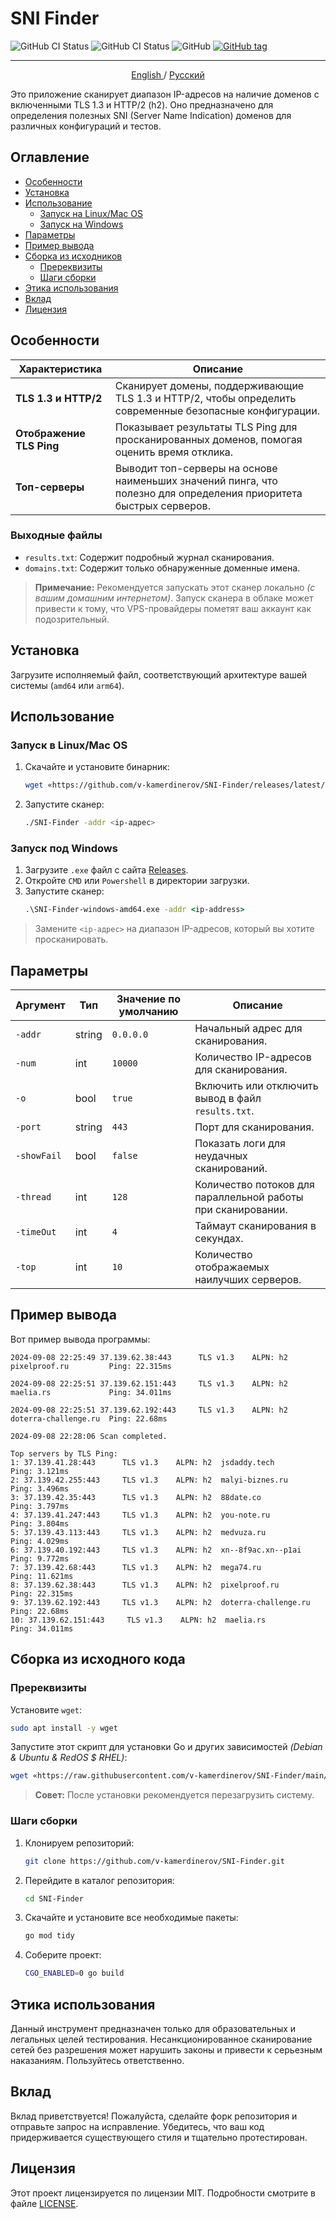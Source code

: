 
# SNI Finder

![GitHub CI Status](https://github.com/v-kamerdinerov/SNI-Finder/actions/workflows/lint.yml/badge.svg)
![GitHub CI Status](https://github.com/v-kamerdinerov/SNI-Finder/actions/workflows/release.yml/badge.svg)
![GitHub](https://img.shields.io/github/license/v-kamerdinerov/SNI-Finder)
[![GitHub tag](https://img.shields.io/github/tag/v-kamerdinerov/SNI-Finder.svg)](https://github.com/v-kamerdinerov/SNI-Finder/tags)

----

<p align="center">
 <a href="./README.md">
 English
 </a>
 /
 <a href="./README-RU.md">
 Русский
 </a>
</p>

Это приложение сканирует диапазон IP-адресов на наличие доменов с включенными TLS 1.3 и HTTP/2 (h2). Оно предназначено для определения полезных SNI (Server Name Indication) доменов для различных конфигураций и тестов.

## Оглавление
- [Особенности](#Особенности)
- [Установка](#Установка)
- [Использование](#Использование)
  - [Запуск на Linux/Mac OS](#Запуск-в-LinuxMac-OS)
  - [Запуск на Windows](#Запуск-под-Windows)
- [Параметры](#Параметры)
- [Пример вывода](#Пример-вывода)
- [Сборка из исходников](#Сборка-из-исходного-кода)
  - [Пререквизиты](#Пререквизиты)
  - [Шаги сборки](#Шаги-сборки)
- [Этика использования](#Этика-использования)
- [Вклад](#Вклад)
- [Лицензия](#Лицензия)

## Особенности

| Характеристика           | Описание                                                                                                          |
|--------------------------|-------------------------------------------------------------------------------------------------------------------|
| **TLS 1.3 и HTTP/2**     | Сканирует домены, поддерживающие TLS 1.3 и HTTP/2, чтобы определить современные безопасные конфигурации.          |
| **Отображение TLS Ping** | Показывает результаты TLS Ping для просканированных доменов, помогая оценить время отклика.                       |
| **Топ-серверы**          | Выводит топ-серверы на основе наименьших значений пинга, что полезно для определения приоритета быстрых серверов. |

### Выходные файлы
- `results.txt`: Содержит подробный журнал сканирования.
- `domains.txt`: Содержит только обнаруженные доменные имена.

> **Примечание:** Рекомендуется запускать этот сканер локально _(с вашим домашним интернетом)_. Запуск сканера в облаке может привести к тому, что VPS-провайдеры пометят ваш аккаунт как подозрительный.

## Установка

Загрузите исполняемый файл, соответствующий архитектуре вашей системы (`amd64` или `arm64`).

## Использование

### Запуск в Linux/Mac OS

1. Скачайте и установите бинарник:
    ```bash
    wget «https://github.com/v-kamerdinerov/SNI-Finder/releases/latest/download/SNI-Finder-$(uname -s | tr A-Z a-z)-amd64» -O SNI-Finder && chmod +x SNI-Finder
    ```
2. Запустите сканер:
    ```bash
    ./SNI-Finder -addr <ip-адрес>
    ```

### Запуск под Windows

1. Загрузите `.exe` файл с сайта [Releases](https://github.com/v-kamerdinerov/SNI-Finder/releases/latest).
2. Откройте `CMD` или `Powershell` в директории загрузки.
3. Запустите сканер:
    ```cmd
    .\SNI-Finder-windows-amd64.exe -addr <ip-address>
    ```

> Замените `<ip-адрес>` на диапазон IP-адресов, который вы хотите просканировать.

## Параметры

| Аргумент    | Тип    | Значение по умолчанию | Описание                                                     |
|-------------|--------|-----------------------|--------------------------------------------------------------|
| `-addr`     | string | `0.0.0.0`             | Начальный адрес для сканирования.                            |
| `-num`      | int    | `10000`               | Количество IP-адресов для сканирования.                      |
| `-o`        | bool   | `true`                | Включить или отключить вывод в файл `results.txt`.           |
| `-port`     | string | `443`                 | Порт для сканирования.                                       |
| `-showFail` | bool   | `false`               | Показать логи для неудачных сканирований.                    |
| `-thread`   | int    | `128`                 | Количество потоков для параллельной работы при сканировании. |
| `-timeOut`  | int    | `4`                   | Таймаут сканирования в секундах.                             |
| `-top`      | int    | `10`                  | Количество отображаемых наилучших серверов.                  |

## Пример вывода

Вот пример вывода программы:

```
2024-09-08 22:25:49 37.139.62.38:443      TLS v1.3    ALPN: h2  pixelproof.ru         Ping: 22.315ms                      

2024-09-08 22:25:51 37.139.62.151:443     TLS v1.3    ALPN: h2  maelia.rs             Ping: 34.011ms                      

2024-09-08 22:25:51 37.139.62.192:443     TLS v1.3    ALPN: h2  doterra-challenge.ru  Ping: 22.68ms                       

2024-09-08 22:28:06 Scan completed.

Top servers by TLS Ping:
1: 37.139.41.28:443      TLS v1.3    ALPN: h2  jsdaddy.tech          Ping: 3.121ms                       
2: 37.139.42.255:443     TLS v1.3    ALPN: h2  malyi-biznes.ru       Ping: 3.496ms                       
3: 37.139.42.35:443      TLS v1.3    ALPN: h2  88date.co             Ping: 3.797ms                       
4: 37.139.41.247:443     TLS v1.3    ALPN: h2  you-note.ru           Ping: 3.804ms                       
5: 37.139.43.113:443     TLS v1.3    ALPN: h2  medvuza.ru            Ping: 4.029ms                       
6: 37.139.40.192:443     TLS v1.3    ALPN: h2  xn--8f9ac.xn--p1ai    Ping: 9.772ms                       
7: 37.139.42.68:443      TLS v1.3    ALPN: h2  mega74.ru             Ping: 11.621ms                      
8: 37.139.62.38:443      TLS v1.3    ALPN: h2  pixelproof.ru         Ping: 22.315ms                      
9: 37.139.62.192:443     TLS v1.3    ALPN: h2  doterra-challenge.ru  Ping: 22.68ms                       
10: 37.139.62.151:443     TLS v1.3    ALPN: h2  maelia.rs             Ping: 34.011ms
```

## Сборка из исходного кода

### Пререквизиты

Установите `wget`:
```bash
sudo apt install -y wget
```

Запустите этот скрипт для установки Go и других зависимостей _(Debian & Ubuntu & RedOS $ RHEL)_:
```bash
wget «https://raw.githubusercontent.com/v-kamerdinerov/SNI-Finder/main/install-go.sh» -O install-go.sh && chmod +x install-go.sh && bash install-go.sh
```
> **Совет:** После установки рекомендуется перезагрузить систему.

### Шаги сборки

1. Клонируем репозиторий:
    ```bash
    git clone https://github.com/v-kamerdinerov/SNI-Finder.git 
    ```
2. Перейдите в каталог репозитория:
    ```bash
    cd SNI-Finder 
    ```
3. Скачайте и установите все необходимые пакеты:
    ```bash
    go mod tidy
    ```
4. Соберите проект:
    ```bash
    CGO_ENABLED=0 go build
    ```

## Этика использования

Данный инструмент предназначен только для образовательных и легальных целей тестирования. Несанкционированное сканирование сетей без разрешения может нарушить законы и привести к серьезным наказаниям. Пользуйтесь ответственно.

## Вклад

Вклад приветствуется! Пожалуйста, сделайте форк репозитория и отправьте запрос на исправление. Убедитесь, что ваш код придерживается существующего стиля и тщательно протестирован.

## Лицензия

Этот проект лицензируется по лицензии MIT. Подробности смотрите в файле [LICENSE](LICENSE).
